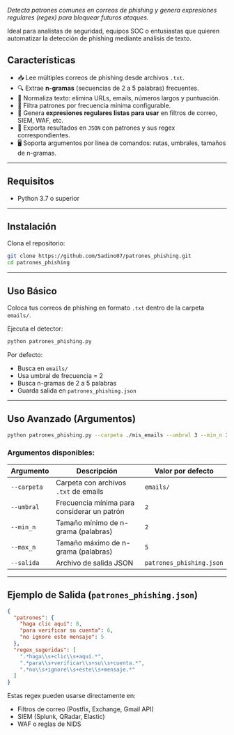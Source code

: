 
*Detecta patrones comunes en correos de phishing y genera expresiones regulares (regex) para bloquear futuros ataques.*

Ideal para analistas de seguridad, equipos SOC o entusiastas que quieren automatizar la detección de phishing mediante análisis de texto.


## Características

- 📥 Lee múltiples correos de phishing desde archivos `.txt`.
- 🔍 Extrae **n-gramas** (secuencias de 2 a 5 palabras) frecuentes.
- 🧹 Normaliza texto: elimina URLs, emails, números largos y puntuación.
- 🧮 Filtra patrones por frecuencia mínima configurable.
- 🧩 Genera **expresiones regulares listas para usar** en filtros de correo, SIEM, WAF, etc.
- 💾 Exporta resultados en `JSON` con patrones y sus regex correspondientes.
- 🖥️ Soporta argumentos por línea de comandos: rutas, umbrales, tamaños de n-gramas.

---

## Requisitos

- Python 3.7 o superior

---

## Instalación

Clona el repositorio:

```bash
git clone https://github.com/Sadino07/patrones_phishing.git
cd patrones_phishing
```

---

## Uso Básico

Coloca tus correos de phishing en formato `.txt` dentro de la carpeta `emails/`.

Ejecuta el detector:

```bash
python patrones_phishing.py
```

Por defecto:
- Busca en `emails/`
- Usa umbral de frecuencia = 2
- Busca n-gramas de 2 a 5 palabras
- Guarda salida en `patrones_phishing.json`

---

## Uso Avanzado (Argumentos)

```bash
python patrones_phishing.py --carpeta ./mis_emails --umbral 3 --min_n 3 --max_n 6 --salida output.json
```

### Argumentos disponibles:

| Argumento       | Descripción                                      | Valor por defecto     |
|-----------------|--------------------------------------------------|------------------------|
| `--carpeta`     | Carpeta con archivos `.txt` de emails           | `emails/`             |
| `--umbral`      | Frecuencia mínima para considerar un patrón     | `2`                   |
| `--min_n`       | Tamaño mínimo de n-grama (palabras)             | `2`                   |
| `--max_n`       | Tamaño máximo de n-grama (palabras)             | `5`                   |
| `--salida`      | Archivo de salida JSON                          | `patrones_phishing.json` |

---

## Ejemplo de Salida (`patrones_phishing.json`)

```json
{
  "patrones": {
    "haga clic aquí": 8,
    "para verificar su cuenta": 6,
    "no ignore este mensaje": 5
  },
  "regex_sugeridas": [
    ".*haga\\s+clic\\s+aquí.*",
    ".*para\\s+verificar\\s+su\\s+cuenta.*",
    ".*no\\s+ignore\\s+este\\s+mensaje.*"
  ]
}
```

Estas regex pueden usarse directamente en:
- Filtros de correo (Postfix, Exchange, Gmail API)
- SIEM (Splunk, QRadar, Elastic)
- WAF o reglas de NIDS